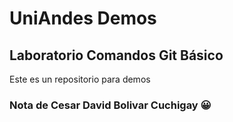 # UniAndes Demos

## Laboratorio Comandos Git Básico

Este es un repositorio para demos

### Nota de Cesar David Bolivar Cuchigay 😀
